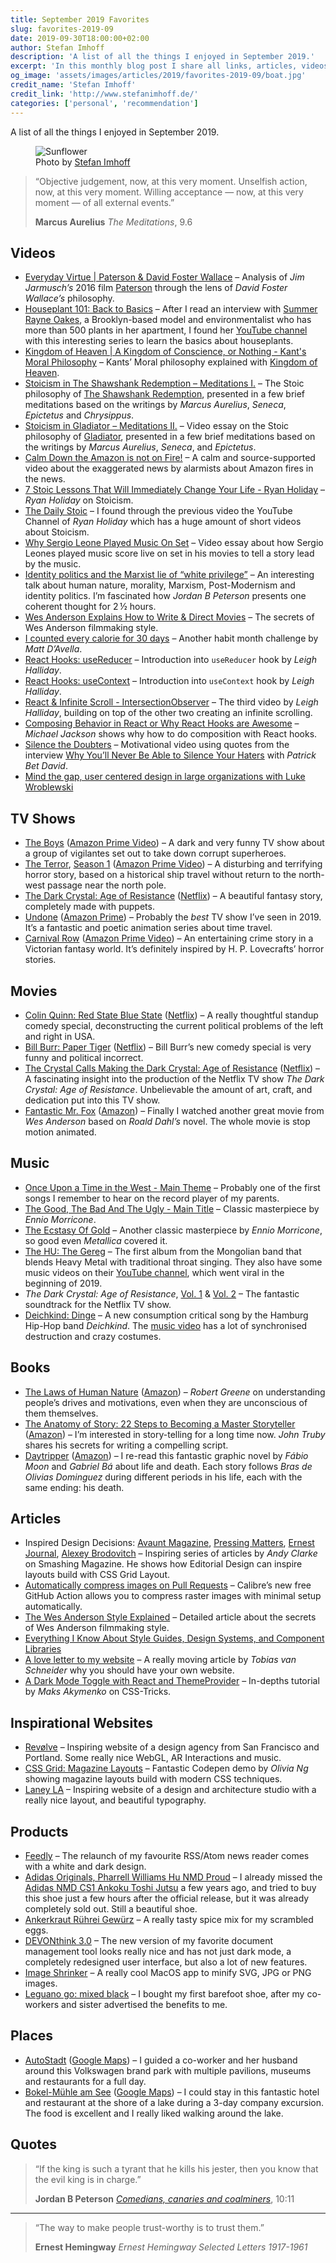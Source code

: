 ```yaml
---
title: September 2019 Favorites
slug: favorites-2019-09
date: 2019-09-30T18:00:00+02:00
author: Stefan Imhoff
description: 'A list of all the things I enjoyed in September 2019.'
excerpt: 'In this monthly blog post I share all links, articles, videos, books, products or other things I liked in the month. This is a list of all the things I enjoyed in September 2019.'
og_image: 'assets/images/articles/2019/favorites-2019-09/boat.jpg'
credit_name: 'Stefan Imhoff'
credit_link: 'http://www.stefanimhoff.de/'
categories: ['personal', 'recommendation']
---
```


A list of all the things I enjoyed in September 2019.

<figure class="image-figure">
<img src="/assets/images/articles/2019/favorites-2019-09/boat.jpg" alt="Sunflower">
<figcaption>
Photo by <a href="https://www.stefanimhoff.de/">Stefan Imhoff</a>
</figcaption>
</figure>

<blockquote>
  <p>“Objective judgement, now, at this very moment. Unselfish action, now, at this very moment. Willing acceptance — now, at this very moment — of all external events.”</p>
  <footer>
    <strong>Marcus Aurelius</strong>
    <cite>The Meditations</cite>, 9.6
  </footer>
</blockquote>

## Videos

- [Everyday Virtue | Paterson & David Foster Wallace](https://www.youtube.com/watch?v=RnGvWTRQ9j4) – Analysis of _Jim Jarmusch’s_ 2016 film [Paterson](https://www.imdb.com/title/tt5247022/) through the lens of _David Foster Wallace’s_ philosophy.
- [Houseplant 101: Back to Basics](https://www.youtube.com/playlist?list=PLpBzvPnmlkNS1TF3--OaY4eDoPapMRIBZ) – After I read an interview with [Summer Rayne Oakes](http://www.summerrayne.net/), a Brooklyn-based model and environmentalist who has more than 500 plants in her apartment, I found her [YouTube channel](https://www.youtube.com/channel/UCQlO-ab3L9WIUDCN899q56w) with this interesting series to learn the basics about houseplants.
- [Kingdom of Heaven | A Kingdom of Conscience, or Nothing - Kant's Moral Philosophy](https://www.youtube.com/watch?v=RRoJey3NBvE) – Kants’ Moral philosophy explained with [Kingdom of Heaven](https://www.imdb.com/title/tt0320661/).
- [Stoicism in The Shawshank Redemption – Meditations I.](https://www.youtube.com/watch?v=Sbgpjcf-i8I) – The Stoic philosophy of [The Shawshank Redemption](https://www.imdb.com/title/tt0111161/), presented in a few brief meditations based on the writings by _Marcus Aurelius_, _Seneca_, _Epictetus_ and _Chrysippus_.
- [Stoicism in Gladiator – Meditations II.](https://www.youtube.com/watch?v=tXi5J6NH_mw) – Video essay on the Stoic philosophy of [Gladiator](https://www.imdb.com/title/tt0172495/), presented in a few brief meditations based on the writings by _Marcus Aurelius_, _Seneca_, and _Epictetus_.
- [Calm Down the Amazon is not on Fire!](https://www.youtube.com/watch?v=6MOYzWZR_yw) – A calm and source-supported video about the exaggerated news by alarmists about Amazon fires in the news.
- [7 Stoic Lessons That Will Immediately Change Your Life - Ryan Holiday](https://www.youtube.com/watch?v=GB0V3WXWvK8) – _Ryan Holiday_ on Stoicism.
- [The Daily Stoic](https://www.youtube.com/channel/UCkUaT0T03TJvafYkfATM2Ag) – I found through the previous video the YouTube Channel of _Ryan Holiday_ which has a huge amount of short videos about Stoicism.
- [Why Sergio Leone Played Music On Set](https://www.youtube.com/watch?v=JiQLHL10BYo) – Video essay about how Sergio Leones played music score live on set in his movies to tell a story lead by the music.
- [Identity politics and the Marxist lie of “white privilege”](https://www.youtube.com/watch?v=PfH8IG7Awk0) – An interesting talk about human nature, morality, Marxism, Post-Modernism and identity politics. I’m fascinated how _Jordan B Peterson_ presents one coherent thought for 2 ½ hours.
- [Wes Anderson Explains How to Write & Direct Movies](https://www.youtube.com/watch?v=Sdt0oam6O1o) – The secrets of Wes Anderson filmmaking style.
- [I counted every calorie for 30 days](https://www.youtube.com/watch?v=F2btwUXNXh0) – Another habit month challenge by _Matt D’Avella_.
- [React Hooks: useReducer](https://www.youtube.com/watch?v=cKzrgB6MqqM) – Introduction into `useReducer` hook by _Leigh Halliday_.
- [React Hooks: useContext](https://www.youtube.com/watch?v=u06qAON66iw) – Introduction into `useContext` hook by _Leigh Halliday_.
- [React & Infinite Scroll - IntersectionObserver](https://www.youtube.com/watch?v=GVDiw3lAyp0) – The third video by _Leigh Halliday_, building on top of the other two creating an infinite scrolling.
- [Composing Behavior in React or Why React Hooks are Awesome](https://www.youtube.com/watch?v=nUzLlHFVXx0) – _Michael Jackson_ shows why how to do composition with React hooks.
- [Silence the Doubters](https://www.youtube.com/watch?v=JgaokQPGMLs) – Motivational video using quotes from the interview [Why You’ll Never Be Able to Silence Your Haters](https://www.youtube.com/watch?v=Mj8kr-wZqlM) with _Patrick Bet David_.
- [Mind the gap, user centered design in large organizations with Luke Wroblewski](https://www.youtube.com/watch?v=mAiNdU1go1A)

## TV Shows

- [The Boys](https://www.imdb.com/title/tt1190634/) ([Amazon Prime Video](https://www.amazon.de/gp/video/detail/0JP3P1GWSPLC964GKV7RRSNABX/)) – A dark and very funny TV show about a group of vigilantes set out to take down corrupt superheroes.
- [The Terror](https://www.imdb.com/title/tt2708480/), [Season 1](https://www.imdb.com/title/tt2708480/episodes?season=1) ([Amazon Prime Video](https://www.amazon.de/gp/video/detail/0IE69GRNV0YBA46CLDW3Q2WC3F/)) – A disturbing and terrifying horror story, based on a historical ship travel without return to the north-west passage near the north pole.
- [The Dark Crystal: Age of Resistance](https://www.imdb.com/title/tt6905542/) ([Netflix](https://www.netflix.com/title/80148535)) – A beautiful fantasy story, completely made with puppets.
- [Undone](https://www.imdb.com/title/tt8101850/) ([Amazon Prime](https://www.amazon.de/gp/video/detail/B07XGFD4Q4/)) – Probably the _best_ TV show I’ve seen in 2019. It’s a fantastic and poetic animation series about time travel.
- [Carnival Row](https://www.imdb.com/title/tt0489974/) ([Amazon Prime Video](https://www.amazon.de/The-Gloaming/dp/B07WSY9SPP/)) – An entertaining crime story in a Victorian fantasy world. It’s definitely inspired by H. P. Lovecrafts’ horror stories.

## Movies

- [Colin Quinn: Red State Blue State](https://www.imdb.com/title/tt10403090/) ([Netflix](https://www.netflix.com/title/81156592)) – A really thoughtful standup comedy special, deconstructing the current political problems of the left and right in USA.
- [Bill Burr: Paper Tiger](https://www.imdb.com/title/tt10847306/) ([Netflix](https://www.netflix.com/title/81060174)) – Bill Burr’s new comedy special is very funny and political incorrect.
- [The Crystal Calls Making the Dark Crystal: Age of Resistance](https://www.imdb.com/title/tt10924716/) ([Netflix](https://www.netflix.com/title/80238013)) – A fascinating insight into the production of the Netflix TV show _The Dark Crystal: Age of Resistance_. Unbelievable the amount of art, craft, and dedication put into this TV show.
- [Fantastic Mr. Fox](https://www.imdb.com/title/tt0432283/) ([Amazon](https://www.amazon.de/Fantastische-Mr-Fox-Bill-Murray/dp/B00IFHG69O)) – Finally I watched another great movie from _Wes Anderson_ based on _Roald Dahl’s_ novel. The whole movie is stop motion animated.

## Music

- [Once Upon a Time in the West - Main Theme](https://open.spotify.com/track/0c89GbbUO3degznx9eYrq0?si=M8Xw0SQUT_Co_JFLV409AA) – Probably one of the first songs I remember to hear on the record player of my parents.
- [The Good, The Bad And The Ugly - Main Title](https://open.spotify.com/track/1JSIWsJfxOji0FrxFcxdCK?si=wlTYQQ5sQCS7fQdpINlViA) – Classic masterpiece by _Ennio Morricone_.
- [The Ecstasy Of Gold](https://open.spotify.com/track/6PrKZUXJPmBiobMN44yR8Y?si=yGsqWdesSWCpNSkqgtU_TQ) – Another classic masterpiece by _Ennio Morricone_, so good even _Metallica_ covered it.
- [The HU: The Gereg](https://open.spotify.com/album/6YIA45KnCATXRzPFOeA9S8?si=IbDdTattSHGenA6yvwVDEg) – The first album from the Mongolian band that blends Heavy Metal with traditional throat singing. They also have some music videos on their [YouTube channel](https://www.youtube.com/channel/UCs6vRDdkZ8bP8Xt6WHbvrwA/), which went viral in the beginning of 2019.
- _The Dark Crystal: Age of Resistance_, [Vol. 1](https://open.spotify.com/album/6r2bW8XtrVw7CPAMQN9LQO?si=UomFnt2ySiGd3UOzr8SwCw) & [Vol. 2](https://open.spotify.com/album/7veRmTgiNTrpxjZj8y0t4Z?si=U3HQHOszTpeweJRt8ArIvQ) – The fantastic soundtrack for the Netflix TV show.
- [Deichkind: Dinge](https://open.spotify.com/track/1vk6QrnVpwPaHHw4jizhFP?si=RKJcG7dYQUeIT9gheevERQ) – A new consumption critical song by the Hamburg Hip-Hop band _Deichkind_. The [music video](https://www.youtube.com/watch?v=XLhQvgdXbgo) has a lot of synchronised destruction and crazy costumes.

## Books

- [The Laws of Human Nature](https://www.goodreads.com/book/show/40060191-the-laws-of-human-nature) ([Amazon](http://www.amazon.de/gp/product/B07C87SQ53?ie=UTF8&tag=kogakurede-21&linkCode=as2&camp=1638&creative=6742&creativeASIN=B07C87SQ53)) – _Robert Greene_ on understanding people’s drives and motivations, even when they are unconscious of them themselves.
- [The Anatomy of Story: 22 Steps to Becoming a Master Storyteller](https://www.goodreads.com/book/show/1383168.The_Anatomy_of_Story) ([Amazon](http://www.amazon.de/gp/product/0865479518?ie=UTF8&tag=kogakurede-21&linkCode=as2&camp=1638&creative=6742&creativeASIN=0865479518)) – I’m interested in story-telling for a long time now. _John Truby_ shares his secrets for writing a compelling script.
- [Daytripper](https://www.goodreads.com/book/show/8477057-daytripper) ([Amazon](http://www.amazon.de/gp/product/1401229697?ie=UTF8&tag=stefanimhoffde-21&linkCode=as2&camp=1638&creative=6742&creativeASIN=1401229697)) – I re-read this fantastic graphic novel by _Fábio Moon_ and _Gabriel Bá_ about life and death. Each story follows _Bras de Olivias Dominguez_ during different periods in his life, each with the same ending: his death.

## Articles

- Inspired Design Decisions: [Avaunt Magazine](https://www.smashingmagazine.com/2019/06/inspired-design-decisions-avaunt-magazine/), [Pressing Matters](https://www.smashingmagazine.com/2019/07/inspired-design-decisions-pressing-matters/), [Ernest Journal](https://www.smashingmagazine.com/2019/08/inspired-design-decisions-ernest-journal/), [Alexey Brodovitch](https://www.smashingmagazine.com/2019/09/inspired-design-decisions-alexey-brodovitch/) – Inspiring series of articles by _Andy Clarke_ on Smashing Magazine. He shows how Editorial Design can inspire layouts build with CSS Grid Layout.
- [Automatically compress images on Pull Requests](https://calibreapp.com/blog/compress-images-in-prs/) – Calibre’s new free GitHub Action allows you to compress raster images with minimal setup automatically.
- [The Wes Anderson Style Explained](https://www.studiobinder.com/blog/wes-anderson-style/) – Detailed article about the secrets of Wes Anderson filmmaking style.
- [Everything I Know About Style Guides, Design Systems, and Component Libraries](https://leerob.io/blog/style-guides-component-libraries-design-systems/)
- [A love letter to my website](https://www.vanschneider.com/a-love-letter-to-personal-websites) – A really moving article by _Tobias van Schneider_ why you should have your own website.
- [A Dark Mode Toggle with React and ThemeProvider](https://css-tricks.com/a-dark-mode-toggle-with-react-and-themeprovider/) – In-depths tutorial by _Maks Akymenko_ on CSS-Tricks.

## Inspirational Websites

- [Revølve](https://revolvestudio.co/) – Inspiring website of a design agency from San Francisco and Portland. Some really nice WebGL, AR Interactions and music.
- [CSS Grid: Magazine Layouts](https://codepen.io/oliviale/full/GRKQoKM) – Fantastic Codepen demo by _Olivia Ng_ showing magazine layouts build with modern CSS techniques.
- [Laney LA](https://www.laney.la/) – Inspiring website of a design and architecture studio with a really nice layout, and beautiful typography.

## Products

- [Feedly](https://blog.feedly.com/leftnav-and-darktheme/) – The relaunch of my favourite RSS/Atom news reader comes with a white and dark design.
- [Adidas Originals, Pharrell Williams Hu NMD Proud](https://www.adidas.de/pharrell-williams-hu-nmd-proud-schuh/EG7836.html) – I already missed the [Adidas NMD CS1 Ankoku Toshi Jutsu](https://www.ankoku-toshi-jutsu.com/) a few years ago, and tried to buy this shoe just a few hours after the official release, but it was already completely sold out. Still a beautiful shoe.
- [Ankerkraut Rührei Gewürz](https://www.ankerkraut.de/ruehrei-mix) – A really tasty spice mix for my scrambled eggs.
- [DEVONthink 3.0](https://www.devontechnologies.com/blog/devonthink-30) – The new version of my favorite document management tool looks really nice and has not just dark mode, a completely redesigned user interface, but also a lot of new features.
- [Image Shrinker](https://image-shrinker.com/) – A really cool MacOS app to minify SVG, JPG or PNG images.
- [Leguano go: mixed black](https://www.leguano.eu/go-mixed-black.html) – I bought my first barefoot shoe, after my co-workers and sister advertised the benefits to me.

## Places

- [AutoStadt](https://www.autostadt.de/) ([Google Maps](https://goo.gl/maps/C1d846qwHBQ4DtKo9)) – I guided a co-worker and her husband around this Volkswagen brand park with multiple pavilions, museums and restaurants for a full day.
- [Bokel-Mühle am See](https://www.bokelmuehle.de/) ([Google Maps](https://goo.gl/maps/QZBpFTuWi3Wkbr5CA)) – I could stay in this fantastic hotel and restaurant at the shore of a lake during a 3-day company excursion. The food is excellent and I really liked walking around the lake.

## Quotes

<blockquote>
  <p>“If the king is such a tyrant that he kills his jester, then you know that the evil king is in charge.”</p>
  <footer>
    <strong>Jordan B Peterson</strong>
    <cite><a href="https://youtu.be/SYnCaCQe-sI?t=602">Comedians, canaries and coalminers</a></cite>, 10:11
  </footer>
</blockquote>

---

<blockquote>
  <p>“The way to make people trust-worthy is to trust them.”</p>
  <footer>
    <strong>Ernest Hemingway</strong>
    <cite>Ernest Hemingway Selected Letters 1917-1961</cite>
  </footer>
</blockquote>
